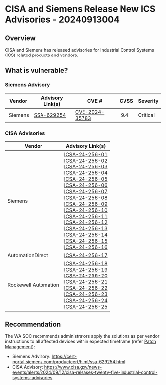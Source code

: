 # CISA and Siemens Release New ICS Advisories - 20240913004

## Overview

CISA and Siemens has released advisories for Industrial Control Systems (ICS) related products and vendors.

## What is vulnerable?

### Siemens Advisory

| Vendor | Advisory Link(s) | CVE # | CVSS | Severity |
| --- | --- | --- | --- | --- |
|  Siemens | [SSA-629254](https://cert-portal.siemens.com/productcert/html/ssa-629254.html) | [CVE-2024-35783](https://nvd.nist.gov/vuln/detail/CVE-2024-35783) |  9.4 | Critical |

### CISA Advisories

| Vendor | Advisory Link(s) |
| --- | --- |
| Siemens | [ICSA-24-256-01](https://www.cisa.gov/news-events/ics-advisories/icsa-24-256-01) <br> [ICSA-24-256-02](https://www.cisa.gov/news-events/ics-advisories/icsa-24-256-02) <br>[ICSA-24-256-03](https://www.cisa.gov/news-events/ics-advisories/icsa-24-256-03) <br> [ICSA-24-256-04](https://www.cisa.gov/news-events/ics-advisories/icsa-24-256-04) <br>  [ICSA-24-256-05](https://www.cisa.gov/news-events/ics-advisories/icsa-24-256-05) <br>  [ICSA-24-256-06](https://www.cisa.gov/news-events/ics-advisories/icsa-24-256-06) <br>  [ICSA-24-256-07](https://www.cisa.gov/news-events/ics-advisories/icsa-24-256-07) <br>  [ICSA-24-256-08](https://www.cisa.gov/news-events/ics-advisories/icsa-24-256-08) <br>  [ICSA-24-256-09](https://www.cisa.gov/news-events/ics-advisories/icsa-24-256-09) <br>  [ICSA-24-256-10](https://www.cisa.gov/news-events/ics-advisories/icsa-24-256-10) <br>  [ICSA-24-256-11](https://www.cisa.gov/news-events/ics-advisories/icsa-24-256-11) <br>  [ICSA-24-256-12](https://www.cisa.gov/news-events/ics-advisories/icsa-24-256-12) <br>  [ICSA-24-256-13](https://www.cisa.gov/news-events/ics-advisories/icsa-24-256-13) <br>  [ICSA-24-256-14](https://www.cisa.gov/news-events/ics-advisories/icsa-24-256-14) <br>  [ICSA-24-256-15](https://www.cisa.gov/news-events/ics-advisories/icsa-24-256-15) <br>  [ICSA-24-256-16](https://www.cisa.gov/news-events/ics-advisories/icsa-24-256-16) |
| AutomationDirect | [ICSA-24-256-17](https://www.cisa.gov/news-events/ics-advisories/icsa-24-256-17) |
| Rockewell Automation | [ICSA-24-256-18](https://www.cisa.gov/news-events/ics-advisories/icsa-24-256-18) <br> [ICSA-24-256-19](https://www.cisa.gov/news-events/ics-advisories/icsa-24-256-19) <br>[ICSA-24-256-20](https://www.cisa.gov/news-events/ics-advisories/icsa-24-256-20) <br>  [ICSA-24-256-21](https://www.cisa.gov/news-events/ics-advisories/icsa-24-256-21) <br>  [ICSA-24-256-22](https://www.cisa.gov/news-events/ics-advisories/icsa-24-256-22) <br>  [ICSA-24-256-23](https://www.cisa.gov/news-events/ics-advisories/icsa-24-256-23) <br>  [ICSA-24-256-24](https://www.cisa.gov/news-events/ics-advisories/icsa-24-256-24) <br>  [ICSA-24-256-25](https://www.cisa.gov/news-events/ics-advisories/icsa-24-256-25) |


## Recommendation

The WA SOC recommends administrators apply the solutions as per vendor instructions to all affected devices within expected timeframe (refer [Patch Management](../guidelines/patch-management.md)):

- Siemens Advisory: <https://cert-portal.siemens.com/productcert/html/ssa-629254.html>
- CISA Advisory: <https://www.cisa.gov/news-events/alerts/2024/09/12/cisa-releases-twenty-five-industrial-control-systems-advisories>
